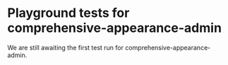 # Playground tests for comprehensive-appearance-admin
We are still awaiting the first test run for comprehensive-appearance-admin.
